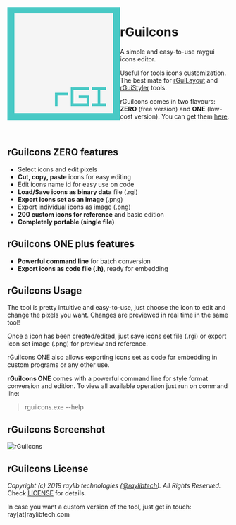 <img align="left" src="logo/rguiicons_256x256.png" width=256>

# rGuiIcons
A simple and easy-to-use raygui icons editor.

Useful for tools icons customization. The best mate for [rGuiLayout](https://github.com/raysan5/rguilayout) and [rGuiStyler](https://github.com/raysan5/rguistyler) tools.

rGuiIcons comes in two flavours: **ZERO** (free version) and **ONE** (low-cost version). You can get them [here](https://raylibtech.itch.io/rguiicons).

<br>

## rGuiIcons ZERO features

 - Select icons and edit pixels
 - **Cut, copy, paste** icons for easy editing
 - Edit icons name id for easy use on code
 - **Load/Save icons as binary data** file (.rgi)
 - **Export icons set as an image** (.png)
 - Export individual icons as image (.png)
 - **200 custom icons for reference** and basic edition
 - **Completely portable (single file)**
 
## rGuiIcons ONE plus features

 - **Powerful command line** for batch conversion
 - **Export icons as code file (.h)**, ready for embedding
 
## rGuiIcons Usage

The tool is pretty intuitive and easy-to-use, just choose the icon to edit and change the pixels you want.
Changes are previewed in real time in the same tool!

Once a icon has been created/edited, just save icons set file (.rgi) or export icon set image (.png) for preview and reference.

rGuiIcons ONE also allows exporting icons set as code for embedding in custom programs or any other use.

**rGuiIcons ONE** comes with a powerful command line for style format conversion and edition. To view all available operation just run on command line:

 > rguiicons.exe --help

## rGuiIcons Screenshot

![rGuiIcons](screenshots/rguiicons_v100.png)

## rGuiIcons License

*Copyright (c) 2019 raylib technologies ([@raylibtech](https://twitter.com/raylibtech)). All Rights Reserved.* Check [LICENSE](LICENSE) for details.

In case you want a custom version of the tool, just get in touch: ray[at]raylibtech.com
